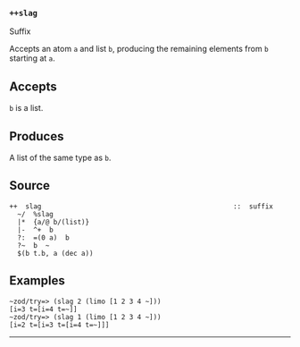 ### `++slag`

Suffix

Accepts an atom `a` and list `b`, producing the remaining elements from
`b` starting at `a`.

Accepts
-------

`b` is a list.

Produces
--------

A list of the same type as `b`.

Source
------

    ++  slag                                                ::  suffix
      ~/  %slag
      |*  {a/@ b/(list)}
      |-  ^+  b
      ?:  =(0 a)  b
      ?~  b  ~
      $(b t.b, a (dec a))


Examples
--------

    ~zod/try=> (slag 2 (limo [1 2 3 4 ~]))
    [i=3 t=[i=4 t=~]]
    ~zod/try=> (slag 1 (limo [1 2 3 4 ~]))
    [i=2 t=[i=3 t=[i=4 t=~]]]



***
